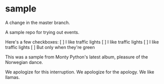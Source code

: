 sample
======

A change in the master branch.

A sample repo for trying out events.

Here's a few checkboxes:
[ ] I like traffic lights
[ ] I like traffic lights
[ ] I like traffic lights
[ ] But only when they're green

This was a sample from Monty Python's latest album, pleasure of the Norwegian dance.

We apologize for this interruption.
We apologize for the apology.
We like llamas.
